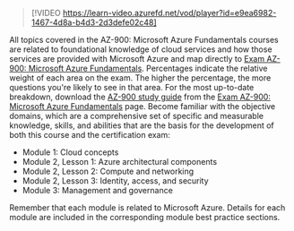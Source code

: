 

> [!VIDEO https://learn-video.azurefd.net/vod/player?id=e9ea6982-1467-4d8a-b4d3-2d3defe02c48]

All topics covered in the AZ-900: Microsoft Azure Fundamentals courses are related to foundational knowledge of cloud services and how those services are provided with Microsoft Azure and map directly to [Exam AZ-900: Microsoft Azure Fundamentals](https://aka.ms/az900exam). Percentages indicate the relative weight of each area on the exam. The higher the percentage, the more questions you're likely to see in that area. For the most up-to-date breakdown, download the [AZ-900 study guide](https://aka.ms/az900studyguide1) from the [Exam AZ-900: Microsoft Azure Fundamentals](https://aka.ms/az900exam) page.
Become familiar with the objective domains, which are a comprehensive set of specific and measurable knowledge, skills, and abilities that are the basis for the development of both this course and the certification exam:

- Module 1: Cloud concepts
- Module 2, Lesson 1: Azure architectural components
- Module 2, Lesson 2: Compute and networking
- Module 2, Lesson 3: Identity, access, and security
- Module 3: Management and governance

Remember that each module is related to Microsoft Azure. Details for each module are included in the corresponding module best practice sections.
